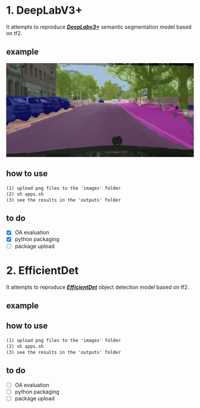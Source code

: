 # 1. DeepLabV3+
It attempts to reproduce [***DeepLabv3+***](https://arxiv.org/abs/1802.02611) semantic segmentation model based on tf2.

## example
<p align="left">
    <img src="output.png" width=600></br>
</p>

## how to use
```
(1) upload png files to the 'images' folder
(2) sh apps.sh
(3) see the results in the 'outputs' folder
```

## to do
- [x] OA evaluation
- [x] python packaging
- [ ] package upload

# 2. EfficientDet
It attempts to reproduce [***EfficientDet***](https://arxiv.org/abs/1911.09070) object detection model based on tf2.

## example


## how to use
```
(1) upload png files to the 'images' folder
(2) sh apps.sh
(3) see the results in the 'outputs' folder
```

## to do
- [ ] OA evaluation
- [ ] python packaging
- [ ] package upload
